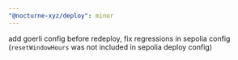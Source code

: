 ```yaml
---
"@nocturne-xyz/deploy": minor
---
```


add goerli config before redeploy, fix regressions in sepolia config (`resetWindowHours` was not included in sepolia deploy config)
